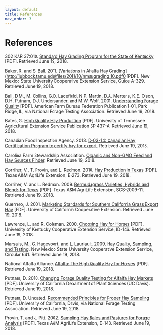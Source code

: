 ```yaml
---
layout: default
title: References
nav_order: 3
---
```

# References

302 KAR 37:010. [Standard Hay Grading Program for the State of Kentucky](http://www.lrc.state.ky.us/kar/302/037/010.pdf) \[PDF\]. Retrieved June 19, 2018.

Baker, R. and S. Ball. 2011. [Variations in Alfalfa Hay Grading](http://lubbock.tamu.edu/files/2011/10/nmsugrading_10.pdf0 \[PDF\]. New Mexico State University Cooperative Extension Service, Guide A-329. Retrieved June 19, 2018.
  
Ball, D.M., M. Collins, G.D. Lacefield, N.P. Martin, D.A. Mertens, K.E. Olson, D.H. Putnam, D.J. Undersander, and M.W. Wolf. 2001. [Understanding Forage Quality](http://www.foragetesting.org/files/UnderstandingForageQuality.pdf) \[PDF\]. American Farm Bureau Federation Publication 1-01, Park Ridge, IL, via National Forage Testing Association. Retrieved June 19, 2018.
  
Bates, G. [High Quality Hay Production](http://shelbycountytn.gov/DocumentCenter/Home/View/1183) \[PDF\]. University of Tennessee Agricultural Extension Service Publication SP 437-A. Retrieved June 19, 2018.</p>
  
Canadian Food Inspection Agency. 2013. [D-03-14: Canadian Hay Certification Program to certify hay for export](http://www.inspection.gc.ca/plants/plant-protection/directives/grains-and-field-crops/d-03-14/eng/1323829800901/1323829873124). Retrieved June 19, 2018.
  
Carolina Farm Stewardship Association. [Organic and Non-GMO Feed and Hay Sources Finder](https://www.carolinafarmstewards.org/organic-and-non-gmo-feed-and-hay-sources-for-the-carolinas). Retrieved June 19, 2018.
  
Corriher, V., T. Provin, and L. Redmon. 2010. [Hay Production in Texas](http://soiltesting.tamu.edu/publications/E-273.pdf) \[PDF\]. Texas A&M AgriLife Extension, E-273. Retrieved June 19, 2018.
  
Corriher, V. and L. Redmon. 2009. [Bermudagrass Varieties, Hybrids and Blends for Texas](http://publications.tamu.edu/FORAGE/PUB_forage_Bermudagrass%20Varieties.pdf) \[PDF\]. Texas A&amp;M AgriLife Extension, SCS-2009-11. Retrieved June 19, 2018.
  
Guerrero, J. 2001. [Marketing Standards for Southern California Grass Export Hay](http://alfalfa.ucdavis.edu/+symposium/proceedings/2001/01-207.pdf) \[PDF\]. University of California Cooperative Extension. Retrieved June 19, 2018.
  
Lawrence, L. and R. Coleman. 2000. [Choosing Hay for Horses](http://www2.ca.uky.edu/agcomm/pubs/id/id146/id146.pdf) \[PDF\]. University of Kentucky Cooperative Extension Service, ID-146. Retrieved June 19, 2018.
  
Marsalis, M., G. Hagevoort, and L. Lauriault. 2009. [Hay Quality, Sampling, and Testing](http://aces.nmsu.edu/pubs/_circulars/CR641/). New Mexico State University Cooperative Extension Service, Circular 641. Retrieved June 19, 2018.
  
National Alfalfa Alliance. [Alfalfa: The High Quality Hay for Horses](http://www.alfalfa.org/pdf/Alfalfa%20for%20Horses%20(low%20res).pdf) \[PDF\]. Retrieved June 19, 2018.
  
Putnam, D. 2010. [Changing Forage Quality Testing for Alfalfa Hay Markets](http://alfalfa.ucdavis.edu/+symposium/2010/files/talks/CAS24_PutnamQualityMarkets.pdf) \[PDF\]. University of California Department of Plant Sciences (UC Davis). Retrieved June 19, 2018.
  
Putnam, D. Undated. [Recommended Principles for Proper Hay Sampling](http://foragetesting.org/files/hayprotocol.pdf) \[PDF\]. University of California, Davis, via National Forage Testing Association. Retrieved June 19, 2018.
  
Provin, T. and J. Pitt. 2002. [Sampling Hay Bales and Pastures for Forage Analysis](http://ward.agrilife.org/files/2011/07/tmppdfs_45776-e148.pdf) \[PDF\]. Texas A&M AgriLife Extension, E-148. Retrieved June 19, 2018.
